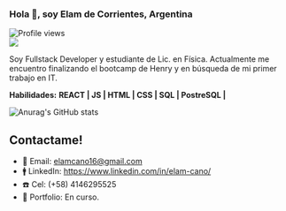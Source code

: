 ### Hola 👋, soy Elam de Corrientes, Argentina 
![Profile views](https://gpvc.arturio.dev/ElamCano)  
![](https://i.pinimg.com/564x/cf/44/d7/cf44d7919ee7114ea47fd2f83fdc86b4.jpg)

Soy Fullstack Developer y estudiante de Lic. en Física. Actualmente me encuentro finalizando el bootcamp de Henry y en búsqueda de mi primer trabajo en IT.

**Habilidades:**  **REACT | JS | HTML | CSS | SQL | PostreSQL |**



![Anurag's GitHub stats](https://github-readme-stats.vercel.app/api?username=ElamCano&show_icons=true&theme=darcula)

## Contactame!
- 📩 Email: elamcano16@gmail.com
- 🚹 LinkedIn: https://www.linkedin.com/in/elam-cano/
- ☎️ Cel: (+58) 4146295525
- 🚀 Portfolio: En curso.
